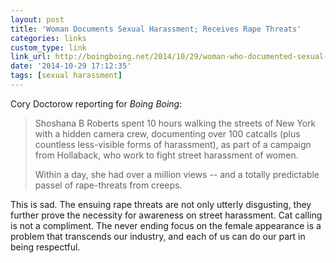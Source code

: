 ```yaml
---
layout: post
title: 'Woman Documents Sexual Harassment; Receives Rape Threats'
categories: links
custom_type: link
link_url: http://boingboing.net/2014/10/29/woman-who-documented-sexual-ha.html
date: '2014-10-29 17:12:35'
tags: [sexual harassment]
---
```

Cory Doctorow reporting for *Boing Boing*:

> Shoshana B Roberts spent 10 hours walking the streets of New York with a hidden camera crew, documenting over 100 catcalls (plus countless less-visible forms of harassment), as part of a campaign from Hollaback, who work to fight street harassment of women.
>
> Within a day, she had over a million views -- and a totally predictable passel of rape-threats from creeps.

This is sad. The ensuing rape threats are not only utterly disgusting, they further prove the necessity for awareness on street harassment. Cat calling is not a compliment. The never ending focus on the female appearance is a problem that transcends our industry, and each of us can do our part in being respectful.
